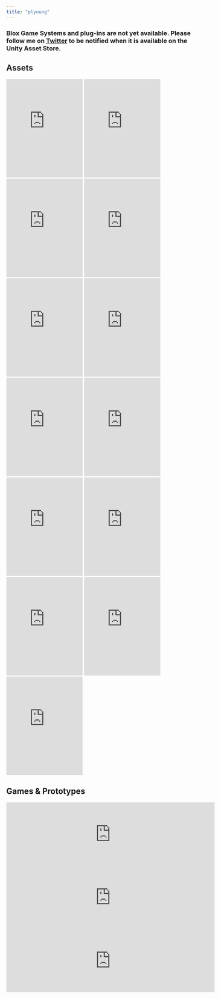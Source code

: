 ```yaml
---
title: "plyoung"
---
```


### Blox Game Systems and plug-ins are not yet available. Please follow me on [<i class="fa fa-twitter" aria-hidden="true"></i> Twitter](https://twitter.com/pl_young) to be notified when it is available on the Unity Asset Store.

## Assets

<!-- Blox 3 -->
<iframe src="https://api.assetstore.unity3d.com/affiliate/embed/package/62473/widget-light" style="width:202px; height:260px; border:0px;"></iframe>

<!-- plyGame -->
<iframe src="https://api.assetstore.unity3d.com/affiliate/embed/package/9694/widget-light" style="width:202px; height:260px; border:0px;"></iframe>

<!-- Vinoma -->
<iframe src="https://api.assetstore.unity3d.com/affiliate/embed/package/36826/widget-light" style="width:202px; height:260px; border:0px;"></iframe>

<!-- UniRPG -->
<iframe src="https://api.assetstore.unity3d.com/affiliate/embed/package/51078/widget-light" style="width:202px; height:260px; border:0px;"></iframe>

<!-- TileEd -->
<iframe src="https://api.assetstore.unity3d.com/affiliate/embed/package/49094/widget-light" style="width:202px; height:260px; border:0px;"></iframe>

<!-- MapNav -->
<iframe src="https://api.assetstore.unity3d.com/affiliate/embed/package/27837/widget-light" style="width:202px; height:260px; border:0px;"></iframe>

<!-- Way-point Maker -->
<iframe src="https://api.assetstore.unity3d.com/affiliate/embed/package/99073/widget-light" style="width:202px; height:260px; border:0px;"></iframe>

<!-- GameMap -->
<iframe src="https://api.assetstore.unity3d.com/affiliate/embed/package/94641/widget-light" style="width:202px; height:260px; border:0px;"></iframe>

<!-- EdGames -->
<iframe src="https://api.assetstore.unity3d.com/affiliate/embed/package/100763/widget-light" style="width:202px; height:260px; border:0px;"></iframe>

<!-- Favourites panel -->
<iframe src="https://api.assetstore.unity3d.com/affiliate/embed/package/107297/widget-light" style="width:202px; height:260px; border:0px;"></iframe>

<!-- EdNotes -->
<iframe src="https://api.assetstore.unity3d.com/affiliate/embed/package/100761/widget-light" style="width:202px; height:260px; border:0px;"></iframe>

<!-- War machines -->
<iframe src="https://api.assetstore.unity3d.com/affiliate/embed/package/2358/widget-light" style="width:202px; height:260px; border:0px;"></iframe>

<!-- plyProto -->
<iframe src="https://api.assetstore.unity3d.com/affiliate/embed/package/10275/widget-light" style="width:202px; height:260px; border:0px;"></iframe>

## Games & Prototypes

<iframe src="https://itch.io/embed/165282?linkback=true" width="552" height="167" frameborder="0"></iframe>

<iframe src="https://itch.io/embed/145028?linkback=true" width="552" height="167" frameborder="0"></iframe>

<iframe src="https://itch.io/embed/127539?linkback=true" width="552" height="167" frameborder="0"></iframe>


